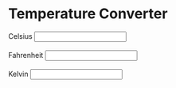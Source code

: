 <!DOCTYPE html>
<html lang="en">
<head>
   <link href="temper.css" rel="stylesheet">

    
</head>
<body>
<div class="outer">
    <form>
        <div class="contvert">
            <h1>Temperature Converter</h1>
            <label>Celsius</label>
            <input type="number" id="celsius" oninput="cc()">
            <br><br>            
            <label>Fahrenheit</label>
            <input type="number" id="fahrenheit" oninput="ff()">
            <br><br>  
            <label>Kelvin</label>
            <input type="number" id="kelvin" oninput="kk()">
            <script src="temper.js"></script>
        </div>               
    </form>
</div>
</body>
</html>
